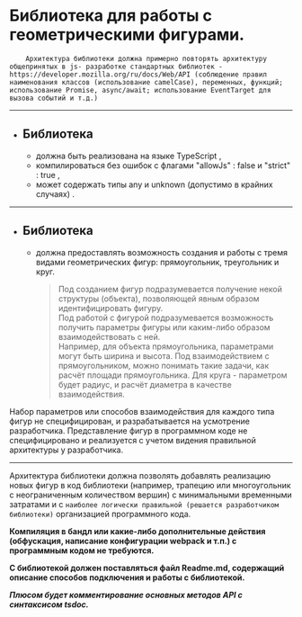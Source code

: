 # Библиотека для работы с геометрическими фигурами.


		Архитектура библиотеки должна примерно повторять архитектуру общепринятых в js- разработке стандартных библиотек - https://developer.mozilla.org/ru/docs/Web/API (соблюдение правил наименования классов (использование camelCase), переменных, функций; использование Promise, async/await; использование EventTarget для вызова событий и т.д.)

---

- ## Библиотека
	- должна быть реализована на языке TypeScript ,
	- компилироваться без ошибок с флагами "allowJs" : false и "strict" : true ,
	- может содержать типы any и unknown (допустимо в крайних случаях) .

---

- ## Библиотека
	- должна предоставлять возможность создания и работы с тремя видами геометрических фигур: 
прямоугольник, треугольник и круг.

		> Под созданием фигур подразумевается получение некой структуры (объекта), позволяющей явным образом идентифицировать фигуру. </br>
		Под работой с фигурой подразумевается возможность получить параметры фигуры или каким-либо образом взаимодействовать с ней.</br>
		Например, для объекта прямоугольника, параметрами могут быть ширина и высота. Под взаимодействием с прямоугольником, можно понимать такие задачи, как расчёт площади прямоугольника. Для круга - параметром будет радиус, и расчёт диаметра в качестве взаимодействия.

Набор параметров или способов взаимодействия для каждого типа фигур не специфицирован, и разрабатывается на усмотрение разработчика. Представление фигур в программном коде не специфицировано и реализуется с учетом видения правильной архитектуры у разработчика.

---

Архитектура библиотеки должна позволять добавлять реализацию новых фигур в код библиотеки (например, трапецию или многоугольник с неограниченным количеством вершин) с минимальными временными затратами и с `наиболее логически правильной (решается разработчиком библиотеки)` организацией программного кода.

**Компиляция в бандл или какие-либо дополнительные действия (обфускация, написание конфигурации webpack и т.п.) с программным кодом не требуются.**

**С библиотекой должен поставляться файл Readme.md, содержащий описание способов подключения и работы с библиотекой.**

***Плюсом будет комментирование основных методов API с синтаксисом tsdoc.***

